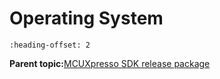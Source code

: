 # Operating System


```{include} ../topics/freertos.md
:heading-offset: 2
```

**Parent topic:**[MCUXpresso SDK release package](../topics/mcuxpresso_sdk_release_package.md)

